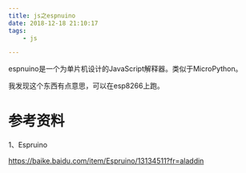 ```yaml
---
title: js之espnuino
date: 2018-12-18 21:10:17
tags:
	- js

---
```




espnuino是一个为单片机设计的JavaScript解释器。类似于MicroPython。

我发现这个东西有点意思，可以在esp8266上跑。



# 参考资料

1、Espruino 

https://baike.baidu.com/item/Espruino/13134511?fr=aladdin
